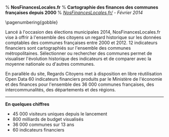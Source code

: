 % **NosFinancesLocales.fr**
% **Cartographie des finances des communes françaises depuis 2000**
% *[NosFinancesLocales.fr/](http://NosFinancesLocales.fr) - Février 2014*

\pagenumbering{gobble}

Lancé à l'occasion des élections municipales 2014, NosFinancesLocales.fr vise à offrir à l'ensemble des citoyens un regard historique sur les données comptables des communes françaises entre 2000 et 2012. 12 indicateurs financiers sont cartographiés sur l'ensemble des communes métropolitaines. Sélectionner ou rechercher des communes permet de visualiser l'évolution historique des indicateurs et de comparer avec la moyenne nationale ou d'autres communes.
 
En parallèle du site, Regards Citoyens met à disposition en libre réutilisation Open Data 60 indicateurs financiers produits par le Ministère de l'économie et des finances pour l'ensemble des 36 000 communes françaises, des intercommunalités, des départements et des régions.
 
*****
 
**En quelques chiffres**

- 45 000 visiteurs uniques depuis le lancement
- 800 milliards de budget visualisés
- 36 000 communes sur 13 ans
- 60 indicateurs financiers

